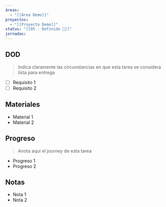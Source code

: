 ```yaml
---
áreas:
  - "[[Área Demo]]"
proyectos:
  - "[[Proyecto Demo]]"
status: "[[05 - Definido 🔵]]"
jornadas:
---
```

## DOD

> Indica claramente las circunstancias en que esta tarea se considera lista para entrega

- [ ] Requisito 1
- [ ] Requisito 2
## Materiales

- Material 1
- Material 2
## Progreso

> Anota aquí el journey de esta tarea

- Progreso 1
- Progreso 2
## Notas

- Nota 1
- Nota 2